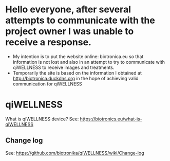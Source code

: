 # Hello everyone, after several attempts to communicate with the project owner I was unable to receive a response.
- My intention is to put the website online: biotronica.eu so that information is not lost and also in an attempt to try to communicate with qiWELLNESS to receive images and treatments.
- Temporarily the site is based on the information I obtained at http://biotronica.duckdns.org in the hope of achieving valid communication for qiWELLNESS

# qiWELLNESS
What is qiWELLNESS device?
See: https://biotronics.eu/what-is-qiWELLNESS


## Change log

See: https://github.com/biotronika/qiWELLNESS/wiki/Change-log
